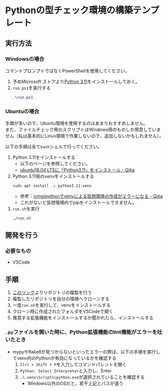 # Pythonの型チェック環境の構築テンプレート
## 実行方法
### Windowsの場合

コマンドプロンプトではなくPowerShellを使用してください。
1. 予めMicrosoft ストアより[Python 3.11](https://www.microsoft.com/store/productId/9NRWMJP3717K)をインストールしておく。
1. `run.ps1`を実行する
    ```ps1
    .\run.ps1
    ```


### Ubuntuの場合
手順が多いので、Ubuntu環境を使用するのはあまりおすすめしません。 \
また、ファイルチェック用のスクリプトはWindows用のものしか用意していません（私は基本的にLinux環境で作業しないので、追加しないかもしれません）。

以下の手順は全て`bash`シェルで行ってください。
1. Python 3.11をインストールする
    - 以下のページを参照してください。
    - [ubuntu18.04 LTSに「Python3.11」をインストール - Qiita](https://qiita.com/se_boku/items/4b702d72d46d91806978)
1. Python 3.11用のvenvをインストールする
    ```sh
    sudo apt install -y python3.11-venv
    ```
    - 参考：[cimg/pythonでvenvによる仮想環境の作成がエラーになる - Qiita](https://qiita.com/sin9270/items/7a17d21ccd7c2531ac41)
    - これがないと仮想環境内でpipをインストールできません。
1. `run.sh`を実行
    ```sh
    ./run.sh
    ```


## 開発を行う
### 必要なもの
- VSCode

## 手順
1. [このリンク](https://github.com/MijinkoSD/strongest-python-env/generate)よりリポジトリの複製を行う
1. 複製したリポジトリを自分の環境へクローンする
1. 一度`run.sh`を実行して、venvをインストールする
1. クローン時に作成されたフォルダをVSCodeで開く
1. 推奨する拡張機能をインストールするか聞かれたら、インストールする

### `.py`ファイルを開いた時に、Python拡張機能のlint機能がエラーを吐いたとき
- mypyやflake8が見つからないといったエラーの際は、以下の手順を実行してvenv内のPythonが有効になっているかを確認する
    1. `Ctrl + Shift + P`を入力してコマンドパレットを開く
    1. `Python: Select Interpreter`と入力し、Enter
    1. `.\.venv\Scripts\python.exe`が選択されていることを確認する
        - Windows以外のOSだと、若干上記とパスが違う

